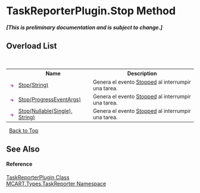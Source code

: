 # TaskReporterPlugin.Stop Method 
 _**\[This is preliminary documentation and is subject to change.\]**_


## Overload List
&nbsp;<table><tr><th></th><th>Name</th><th>Description</th></tr><tr><td>![Public method](media/pubmethod.gif "Public method")</td><td><a href="382150bb-08d0-9158-68eb-ac7683275997">Stop(String)</a></td><td>
Genera el evento <a href="9979558a-42a8-6537-7934-5cd20c75fcaa">Stopped</a> al interrumpir una tarea.</td></tr><tr><td>![Public method](media/pubmethod.gif "Public method")</td><td><a href="f5b3defb-0cb8-fddb-6ab6-fac6756d5032">Stop(ProgressEventArgs)</a></td><td>
Genera el evento <a href="9979558a-42a8-6537-7934-5cd20c75fcaa">Stopped</a> al interrumpir una tarea.</td></tr><tr><td>![Public method](media/pubmethod.gif "Public method")</td><td><a href="6cddead3-d6d2-ecf0-a384-82e74a07918c">Stop(Nullable(Single), String)</a></td><td>
Genera el evento <a href="9979558a-42a8-6537-7934-5cd20c75fcaa">Stopped</a> al interrumpir una tarea.</td></tr></table>&nbsp;
<a href="#taskreporterplugin.stop-method">Back to Top</a>

## See Also


#### Reference
<a href="2cca1eb3-f49c-080a-88d8-66137c07787e">TaskReporterPlugin Class</a><br /><a href="256f3901-18cb-eeca-835c-7de778822db3">MCART.Types.TaskReporter Namespace</a><br />